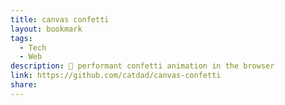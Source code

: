```yaml
---
title: canvas confetti
layout: bookmark
tags:
  - Tech
  - Web
description: 🎉 performant confetti animation in the browser
link: https://github.com/catdad/canvas-confetti
share:
---
```


